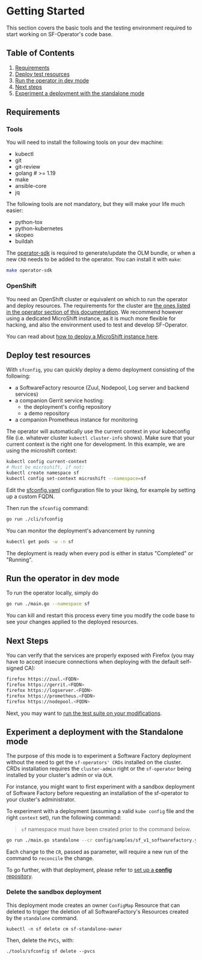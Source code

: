 # Getting Started

This section covers the basic tools and the testing environment required to start working on SF-Operator's code base.

## Table of Contents

1. [Requirements](#requirements)
1. [Deploy test resources](#deploy-test-resources)
1. [Run the operator in dev mode](#run-the-operator-in-dev-mode)
1. [Next steps](#next-steps)
1. [Experiment a deployment with the standalone mode](#experiment-a-deployment-with-the-standalone-mode)

## Requirements

### Tools

You will need to install the following tools on your dev machine:

- kubectl
- git
- git-review
- golang # >= 1.19
- make
- ansible-core
- jq

The following tools are not mandatory, but they will make your life much easier:

- python-tox
- python-kubernetes
- skopeo
- buildah

The [operator-sdk](https://sdk.operatorframework.io/) is required to generate/update the OLM bundle, or
when a new `CRD` needs to be added to the operator. You can install it with `make`:

```sh
make operator-sdk
```

### OpenShift

You need an OpenShift cluster or equivalent on which to run the operator and deploy resources.
The requirements for the cluster are [the ones listed in the operator section of this documentation](../operator/getting_started.md#prerequisites). We recommend however using a dedicated MicroShift instance, as it is much more flexible for hacking, and also the environment used to test and develop SF-Operator.

You can read about [how to deploy a MicroShift instance here](./microshift.md).

## Deploy test resources

With `sfconfig`, you can quickly deploy a demo deployment consisting of the following:

* a SoftwareFactory resource (Zuul, Nodepool, Log server and backend services)
* a companion Gerrit service hosting:
    * the deployment's config repository
    * a demo repository
* a companion Prometheus instance for monitoring

The operator will automatically use the current context in your kubeconfig file
(i.e. whatever cluster `kubectl cluster-info` shows).
Make sure that your current context is the right one for development. In this example, we are using
the microshift context:

```sh
kubectl config current-context
# Must be microshift, if not:
kubectl create namespace sf
kubectl config set-context microshift --namespace=sf
```

Edit the [sfconfig.yaml](./../../sfconfig.yaml) configuration file to your liking, for example by setting up a custom FQDN.

Then run the `sfconfig` command:

```sh
go run ./cli/sfconfig
```

You can monitor the deployment's advancement by running

```sh
kubectl get pods -w -n sf
```

The deployment is ready when every pod is either in status "Completed" or "Running".

## Run the operator in dev mode

To run the operator locally, simply do

```sh
go run ./main.go --namespace sf
```

You can kill and restart this process every time you modify the code base
to see your changes applied to the deployed resources.

## Next Steps

You can verify that the services are properly exposed with Firefox (you may have to accept insecure connections when deploying with the default self-signed CA):

```sh
firefox https://zuul.<FQDN>
firefox https://gerrit.<FQDN>
firefox https://logserver.<FQDN>
firefox https://prometheus.<FQDN>
firefox https://nodepool.<FQDN>
```

Next, you may want to [run the test suite on your modifications](./testing.md).

## Experiment a deployment with the Standalone mode

The purpose of this mode is to experiment a Software Factory deployment without the need
to get the `sf-operators' CRDs` installed on the cluster. CRDs installation requires the `cluster-admin`
right or the `sf-operator` being installed by your cluster's admin or via `OLM`.

For instance, you might want to first experiment with a sandbox deployment of Software Factory before requesting
an installation of the sf-operator to your cluster's administrator.

To experiment with a deployment (assuming a valid `kube config` file and the right `context` set), run the following command:

> `sf` namespace must have been created prior to the command below.

```sh
go run ./main.go standalone --cr config/samples/sf_v1_softwarefactory.yaml --namespace sf
```

Each change to the `CR`, passed as parameter, will require a new run of the command to `reconcile` the change.

To go further, with that deployment, please refer to [set up a **config** repository](../deployment/config_repository.md).

### Delete the sandbox deployment

This deployment mode creates an owner `ConfigMap` Resource that can deleted to trigger the deletion
of all SoftwareFactory's Resources created by the `standalone` command.

```
kubectl -n sf delete cm sf-standalone-owner
```

Then, delete the `PVCs`, with:

```
./tools/sfconfig sf delete --pvcs
```